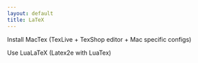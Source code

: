 ```yaml
---
layout: default
title: LaTeX
---
```

Install MacTex (TexLive + TexShop editor + Mac specific configs)

Use LuaLaTeX (Latex2e with LuaTex)

